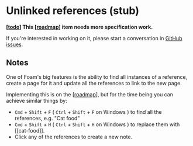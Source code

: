 # Unlinked references (stub)

**[[todo]] This [[roadmap]] item needs more specification work.**

If you're interested in working on it, please start a conversation in [GitHub issues](https://github.com/foambubble/foam/issues).

## Notes

One of Foam's big features is the ability to find all instances of a reference, create a page for it and update all the references to link to the new page.

Implementing this is on the [[roadmap]], but for the time being you can achieve similar things by:

- `Cmd` + `Shift` + `F` ( `Ctrl` + `Shift` + `F` on Windows ) to find all the references, e.g. "Cat food"
- `Cmd` + `Shift` + `H` ( `Ctrl` + `Shift` + `H` on Windows ) to replace them with [[cat-food]].
- Click any of the references to create a new note.

[//begin]: # "Autogenerated link references for markdown compatibility"
[todo]: todo.md "Todo"
[roadmap]: proposals/roadmap.md "Roadmap"
[//end]: # "Autogenerated link references"
